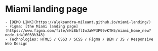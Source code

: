 # Miami landing page
    - [DEMO LINK](https://aleksandra-mileant.github.io/miami-landing/)
    - Figma: [the Miami landing page](https://www.figma.com/file/nHz8bflIwJaWP3P99vKTH5/miami_home_new?node-id=16033%3A3)
    - Technologies: HTML5 / CSS3 / SCSS / Figma / BEM / JS / Responsive Web Design
